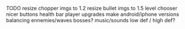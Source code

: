 TODO
	resize chopper imgs to 1.2
	resize bullet imgs to 1.5
	level chooser
	nicer buttons
	health bar
	player upgrades
	make android/iphone versions
	balancing ennemies/waves
	bosses?
	music/sounds
	low def / high def?